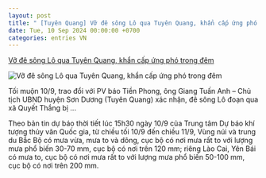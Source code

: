 ```yaml
---
layout: post
title: " [Tuyên Quang] Vỡ đê sông Lô qua Tuyên Quang, khẩn cấp ứng phó trong đêm"
date: Tue, 10 Sep 2024 00:00:00 +0700
categories: entries VN
---
```

[Vỡ đê sông Lô qua Tuyên Quang, khẩn cấp ứng phó trong đêm](https://www.baoyenbai.com.vn/22/328576/Vo-de-song-Lo-qua-Tuyen-Quang-khan-cap-ung-pho-tr111ng-dem.aspx)

![Vỡ đê sông Lô qua Tuyên Quang, khẩn cấp ứng phó trong đêm](https://ims.baoyenbai.com.vn/NewsImg/9_2024/328576_459295895-1487651362112025-5557176033378584017-n-6350.jpg)

Tối muộn 10/9, trao đổi với PV báo Tiền Phong, ông Giang Tuấn Anh – Chủ tịch UBND huyện Sơn Dương (Tuyên Quang) xác nhận, đê sông Lô đoạn qua xã Quyết Thắng bị ...

Theo bản tin dự báo thời tiết lúc 15h30 ngày 10/9 của Trung tâm Dự báo khí tượng thủy văn Quốc gia, từ chiều tối 10/9 đến chiều 11/9, Vùng núi và trung du Bắc Bộ có mưa vừa, mưa to và dông, cục bộ có nơi mưa rất to với lượng mưa phổ biến 30-70 mm, cục bộ có nơi trên 120 mm; riêng Lào Cai, Yên Bái có mưa to, cục bộ có nơi mưa rất to với lượng mưa phổ biến 50-100 mm, cục bộ có nơi trên 200 mm.

